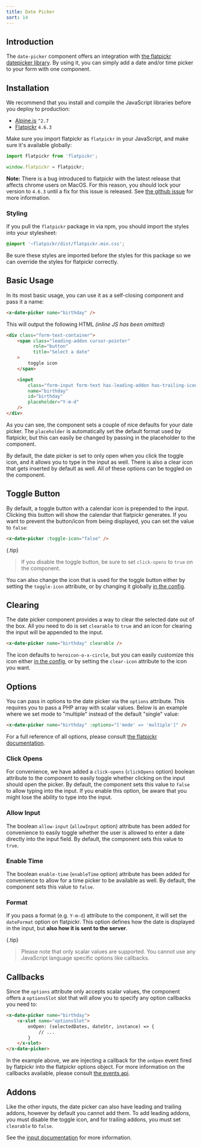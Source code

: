 ```yaml
---
title: Date Picker
sort: 14
---
```


## Introduction

The `date-picker` component offers an integration with [the flatpickr datepicker library](https://flatpickr.js.org/).
By using it, you can simply add a date and/or time picker to your form with one component.

## Installation

We recommend that you install and compile the JavaScript libraries before you deploy to production:

- [Alpine.js](https://github.com/alpinejs/alpine) `^2.7`
- [Flatpickr](https://flatpickr.js.org/) `4.6.3`

Make sure you import flatpickr as `flatpickr` in your JavaScript, and make sure it's available globally:

```js
import flatpickr from 'flatpickr';

window.flatpickr = flatpickr;
```

**Note:** There is a bug introduced to flatpickr with the latest release that affects chrome users on MacOS. For this reason,
you should lock your version to `4.6.3` until a fix for this issue is released. See [the github issue](https://github.com/flatpickr/flatpickr/issues/2249) for more information.

### Styling

If you pull the `flatpickr` package in via npm, you should import the styles into your stylesheet:

```css
@import '~flatpickr/dist/flatpickr.min.css';
```

Be sure these styles are imported before the styles for this package so we can override the styles for flatpickr correctly.

## Basic Usage

In its most basic usage, you can use it as a self-closing component and pass it a name:

```html
<x-date-picker name="birthday" />
```

This will output the following HTML *(inline JS has been omitted)*
```html
<div class="form-text-container">
    <span class="leading-addon cursor-pointer"
          role="button"
          title="Select a date"
    >
        toggle icon    
    </span>

    <input
        class="form-input form-text has-leading-addon has-trailing-icon"
        name="birthday"
        id="birthday"
        placeholder="Y-m-d"
    />
</div>
```

As you can see, the component sets a couple of nice defaults for your date picker.
The `placeholder` is automatically set the default format used by flatpickr, but this
can easily be changed by passing in the placeholder to the component.

By default, the date picker is set to only open when you click the toggle icon, and it allows
you to type in the input as well. There is also a clear icon that gets inserted by default as well.
All of these options can be toggled on the component.

## Toggle Button

By default, a toggle button with a calendar icon is prepended to the input. Clicking this button will show the calendar
that flatpickr generates. If you want to prevent the button/icon from being displayed, you can set the value to `false`:

```html
<x-date-picker :toggle-icon="false" />
```

{.tip}
> If you disable the toggle button, be sure to set `click-opens` to `true` on the component.

You can also change the icon that is used for the toggle button either by setting the `toggle-icon` attribute, or by changing
it globally [in the config](https://github.com/rawilk/laravel-form-components/blob/master/config/form-components.php#L103).

## Clearing

The date picker component provides a way to clear the selected date out of the box. All you need to do is set `clearable`
to `true` and an icon for clearing the input will be appended to the input.

```html
<x-date-picker name="birthday" clearable />
```

The icon defaults to `heroicon-o-x-circle`, but you can easily customize this icon either [in the config](https://github.com/rawilk/laravel-form-components/blob/master/config/form-components.php#L109), or by setting the `clear-icon` attribute to the icon you want.

## Options

You can pass in options to the date picker via the `options` attribute. This requires you to pass a PHP
array with scalar values. Below is an example where we set mode to "multiple" instead of the default "single" value:

```html
<x-date-picker name="birthday" :options="['mode' => 'multiple']" />
```

For a full reference of all options, please consult [the flatpickr documentation](https://flatpickr.js.org/options/).

### Click Opens

For convenience, we have added a `click-opens` (`clickOpens` option) boolean attribute to the component to easily toggle whether clicking on
the input should open the picker. By default, the component sets this value to `false` to allow typing into the input.
If you enable this option, be aware that you might lose the ability to type into the input.

### Allow Input

The boolean `allow-input` (`allowInput` option) attribute has been added for convenience to easily toggle whether
the user is allowed to enter a date directly into the input field. By default, the component sets this value to `true`.

### Enable Time

The boolean `enable-time` (`enableTime` option) attribute has been added for convenience to allow for a time picker
to be available as well. By default, the component sets this value to `false`.

### Format

If you pass a format (e.g. `Y-m-d`) attribute to the component, it will set the `dateFormat` option on flatpickr. This option
defines how the date is displayed in the input, but **also how it is sent to the server**.

{.tip}
> Please note that only scalar values are supported. You cannot use any JavaScript language specific options
> like callbacks.

## Callbacks

Since the `options` attribute only accepts scalar values, the component offers a `optionsSlot` slot that will allow you to
specify any option callbacks you need to:

```html
<x-date-picker name="birthday">
    <x-slot name="optionsSlot">
        onOpen: (selectedDates, dateStr, instance) => {
            // ...
        }
    </x-slot>
</x-date-picker>
```

In the example above, we are injecting a callback for the `onOpen` event fired by flatpickr into the flatpickr options object.
For more information on the callbacks available, please consult [the events api](https://flatpickr.js.org/events/).

## Addons

Like the other inputs, the date picker can also have leading and trailing addons, however by default you cannot add them.
To add leading addons, you must disable the toggle icon, and for trailing addons, you must set `clearable` to `false`.

See the [input documentation](/docs/laravel-form-components/v1/components/input#addons) for more information.

